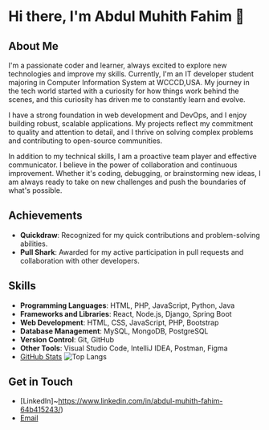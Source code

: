 # Hi there, I'm Abdul Muhith Fahim 👋

## About Me
I'm a passionate coder and learner, always excited to explore new technologies and improve my skills. Currently, I'm an IT developer student majoring in Computer Information System at WCCCD,USA. My journey in the tech world started with a curiosity for how things work behind the scenes, and this curiosity has driven me to constantly learn and evolve.

I have a strong foundation in web development and DevOps, and I enjoy building robust, scalable applications. My projects reflect my commitment to quality and attention to detail, and I thrive on solving complex problems and contributing to open-source communities.

In addition to my technical skills, I am a proactive team player and effective communicator. I believe in the power of collaboration and continuous improvement. Whether it's coding, debugging, or brainstorming new ideas, I am always ready to take on new challenges and push the boundaries of what's possible.

## Achievements
- **Quickdraw**: Recognized for my quick contributions and problem-solving abilities.
- **Pull Shark**: Awarded for my active participation in pull requests and collaboration with other developers.
## Skills
- **Programming Languages**: HTML, PHP, JavaScript, Python, Java
- **Frameworks and Libraries**: React, Node.js, Django, Spring Boot
- **Web Development**: HTML, CSS, JavaScript, PHP, Bootstrap
- **Database Management**: MySQL, MongoDB, PostgreSQL
- **Version Control**: Git, GitHub
- **Other Tools**: Visual Studio Code, IntelliJ IDEA, Postman, Figma
-  [GitHub Stats](https://github-readme-stats.vercel.app/api?username=Muhithfahim&show_icons=true)
![Top Langs](https://github-readme-stats.vercel.app/api/top-langs/?username=Muhithfahim&layout=compact)


## Get in Touch
- [LinkedIn]~https://www.linkedin.com/in/abdul-muhith-fahim-64b415243/)
- [Email](Fahimmuhith@gmail.com)
